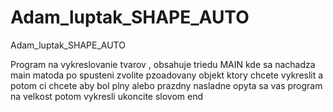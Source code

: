 # Adam_luptak_SHAPE_AUTO
Adam_luptak_SHAPE_AUTO

Program na vykreslovanie tvarov , obsahuje triedu MAIN kde sa nachadza main matoda po 
spusteni zvolite pzoadovany objekt ktory chcete vykreslit a potom ci chcete aby bol plny alebo prazdny nasladne opyta sa vas program na
velkost potom vykresli ukoncite slovom end
